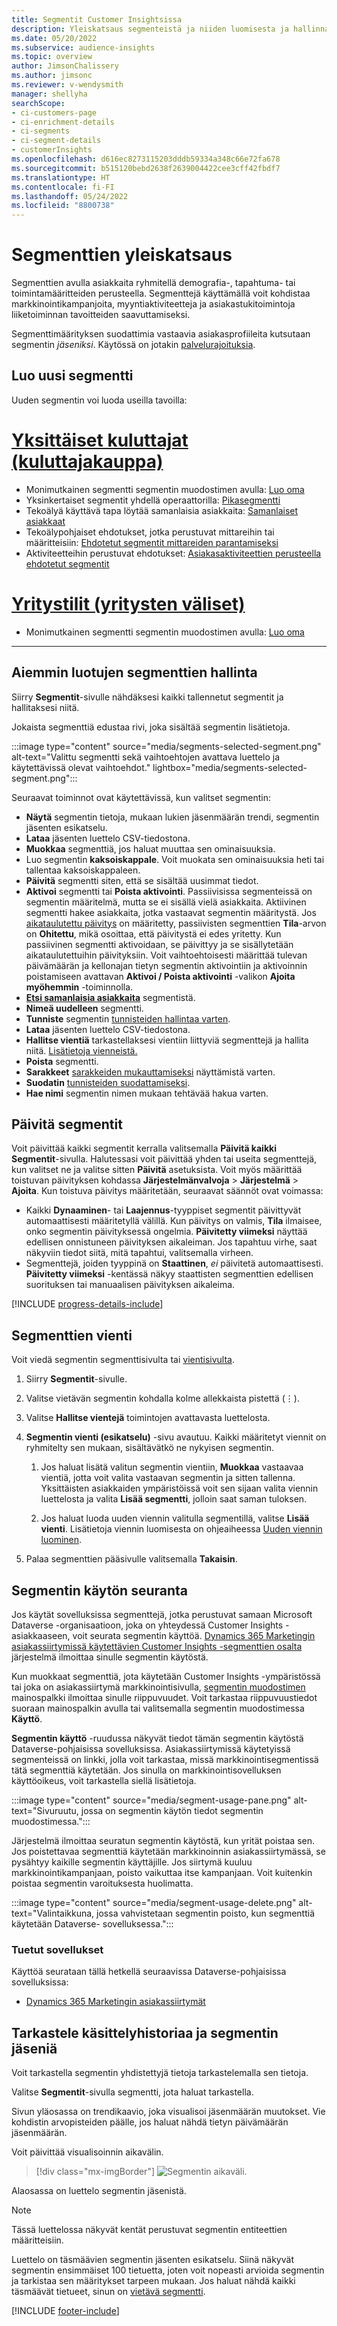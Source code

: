 ```yaml
---
title: Segmentit Customer Insightsissa
description: Yleiskatsaus segmenteistä ja niiden luomisesta ja hallinnasta.
ms.date: 05/20/2022
ms.subservice: audience-insights
ms.topic: overview
author: JimsonChalissery
ms.author: jimsonc
ms.reviewer: v-wendysmith
manager: shellyha
searchScope:
- ci-customers-page
- ci-enrichment-details
- ci-segments
- ci-segment-details
- customerInsights
ms.openlocfilehash: d616ec8273115203dddb59334a348c66e72fa678
ms.sourcegitcommit: b515120bebd2638f2639004422cee3cff42fbdf7
ms.translationtype: HT
ms.contentlocale: fi-FI
ms.lasthandoff: 05/24/2022
ms.locfileid: "8800738"
---
```

# <a name="segments-overview"></a>Segmenttien yleiskatsaus

Segmenttien avulla asiakkaita ryhmitellä demografia-, tapahtuma- tai toimintamääritteiden perusteella. Segmenttejä käyttämällä voit kohdistaa markkinointikampanjoita, myyntiaktiviteetteja ja asiakastukitoimintoja liiketoiminnan tavoitteiden saavuttamiseksi.

Segmenttimäärityksen suodattimia vastaavia asiakasprofiileita kutsutaan segmentin *jäseniksi*. Käytössä on jotakin [palvelurajoituksia](/dynamics365/customer-insights/service-limits).

## <a name="create-a-new-segment"></a>Luo uusi segmentti

Uuden segmentin voi luoda useilla tavoilla: 

# <a name="individual-consumers-b-to-c"></a>[Yksittäiset kuluttajat (kuluttajakauppa)](#tab/b2c)

- Monimutkainen segmentti segmentin muodostimen avulla: [Luo oma](segment-builder.md#create-a-new-segment) 
- Yksinkertaiset segmentit yhdellä operaattorilla: [Pikasegmentti](segment-builder.md#quick-segments) 
- Tekoälyä käyttävä tapa löytää samanlaisia asiakkaita: [Samanlaiset asiakkaat](find-similar-customer-segments.md) 
- Tekoälypohjaiset ehdotukset, jotka perustuvat mittareihin tai määritteisiin: [Ehdotetut segmentit mittareiden parantamiseksi](suggested-segments.md) 
- Aktiviteetteihin perustuvat ehdotukset: [Asiakasaktiviteettien perusteella ehdotetut segmentit](suggested-segments-activity.md) 

# <a name="business-accounts-b-to-b"></a>[Yritystilit (yritysten väliset)](#tab/b2b)

- Monimutkainen segmentti segmentin muodostimen avulla: [Luo oma](segment-builder.md#create-a-new-segment)

---

## <a name="manage-existing-segments"></a>Aiemmin luotujen segmenttien hallinta

Siirry **Segmentit**-sivulle nähdäksesi kaikki tallennetut segmentit ja hallitaksesi niitä.

Jokaista segmenttiä edustaa rivi, joka sisältää segmentin lisätietoja.

:::image type="content" source="media/segments-selected-segment.png" alt-text="Valittu segmentti sekä vaihtoehtojen avattava luettelo ja käytettävissä olevat vaihtoehdot." lightbox="media/segments-selected-segment.png":::

Seuraavat toiminnot ovat käytettävissä, kun valitset segmentin:

- **Näytä** segmentin tietoja, mukaan lukien jäsenmäärän trendi, segmentin jäsenten esikatselu.
- **Lataa** jäsenten luettelo CSV-tiedostona.
- **Muokkaa** segmenttiä, jos haluat muuttaa sen ominaisuuksia.
- Luo segmentin **kaksoiskappale**. Voit muokata sen ominaisuuksia heti tai tallentaa kaksoiskappaleen.
- **Päivitä** segmentti siten, että se sisältää uusimmat tiedot.
- **Aktivoi** segmentti tai **Poista aktivointi**. Passiivisissa segmenteissä on segmentin määritelmä, mutta se ei sisällä vielä asiakkaita. Aktiivinen segmentti hakee asiakkaita, jotka vastaavat segmentin määritystä. Jos [aikataulutettu päivitys](system.md#schedule-tab) on määritetty, passiivisten segmenttien **Tila**-arvon on **Ohitettu**, mikä osoittaa, että päivitystä ei edes yritetty. Kun passiivinen segmentti aktivoidaan, se päivittyy ja se sisällytetään aikataulutettuihin päivityksiin.
  Voit vaihtoehtoisesti määrittää tulevan päivämäärän ja kellonajan tietyn segmentin aktivointiin ja aktivoinnin poistamiseen avattavan **Aktivoi / Poista aktivointi** -valikon **Ajoita myöhemmin** -toiminnolla.
- **[Etsi samanlaisia asiakkaita](find-similar-customer-segments.md)** segmentistä.
- **Nimeä uudelleen** segmentti.
- **Tunniste** segmentin [tunnisteiden hallintaa varten](work-with-tags-columns.md#manage-tags).
- **Lataa** jäsenten luettelo CSV-tiedostona.
- **Hallitse vientiä** tarkastellaksesi vientiin liittyviä segmenttejä ja hallita niitä. [Lisätietoja vienneistä.](export-destinations.md)
- **Poista** segmentti.
- **Sarakkeet** [sarakkeiden mukauttamiseksi](work-with-tags-columns.md#customize-columns) näyttämistä varten.
- **Suodatin** [tunnisteiden suodattamiseksi](work-with-tags-columns.md#filter-on-tags).
- **Hae nimi** segmentin nimen mukaan tehtävää hakua varten.

## <a name="refresh-segments"></a>Päivitä segmentit

Voit päivittää kaikki segmentit kerralla valitsemalla **Päivitä kaikki** **Segmentit**-sivulla. Halutessasi voit päivittää yhden tai useita segmenttejä, kun valitset ne ja valitse sitten **Päivitä** asetuksista. Voit myös määrittää toistuvan päivityksen kohdassa **Järjestelmänvalvoja** > **Järjestelmä** > **Ajoita**. Kun toistuva päivitys määritetään, seuraavat säännöt ovat voimassa:

- Kaikki **Dynaaminen**- tai **Laajennus**-tyyppiset segmentit päivittyvät automaattisesti määritetyllä välillä. Kun päivitys on valmis, **Tila** ilmaisee, onko segmentin päivityksessä ongelmia. **Päivitetty viimeksi** näyttää edellisen onnistuneen päivityksen aikaleiman. Jos tapahtuu virhe, saat näkyviin tiedot siitä, mitä tapahtui, valitsemalla virheen.
- Segmenttejä, joiden tyyppinä on **Staattinen**, *ei* päivitetä automaattisesti. **Päivitetty viimeksi** -kentässä näkyy staattisten segmenttien edellisen suorituksen tai manuaalisen päivityksen aikaleima.

[!INCLUDE [progress-details-include](includes/progress-details-pane.md)]

## <a name="export-segments"></a>Segmenttien vienti

Voit viedä segmentin segmenttisivulta tai [vientisivulta](export-destinations.md). 

1. Siirry **Segmentit**-sivulle.

1. Valitse vietävän segmentin kohdalla kolme allekkaista pistettä (&vellip;).

1. Valitse **Hallitse vientejä** toimintojen avattavasta luettelosta.

1. **Segmentin vienti (esikatselu)** -sivu avautuu. Kaikki määritetyt viennit on ryhmitelty sen mukaan, sisältävätkö ne nykyisen segmentin.

   1. Jos haluat lisätä valitun segmentin vientiin, **Muokkaa** vastaavaa vientiä, jotta voit valita vastaavan segmentin ja sitten tallenna. Yksittäisten asiakkaiden ympäristöissä voit sen sijaan valita viennin luettelosta ja valita **Lisää segmentti**, jolloin saat saman tuloksen.

   1. Jos haluat luoda uuden viennin valitulla segmentillä, valitse **Lisää vienti**. Lisätietoja viennin luomisesta on ohjeaiheessa [Uuden viennin luominen](export-destinations.md#set-up-a-new-export).

1. Palaa segmenttien pääsivulle valitsemalla **Takaisin**.

## <a name="track-usage-of-a-segment"></a>Segmentin käytön seuranta

Jos käytät sovelluksissa segmenttejä, jotka perustuvat samaan Microsoft Dataverse -organisaatioon, joka on yhteydessä Customer Insights -asiakkaaseen, voit seurata segmentin käyttöä. [Dynamics 365 Marketingin asiakassiirtymissä käytettävien Customer Insights -segmenttien osalta](/dynamics365/marketing/real-time-marketing-ci-profile) järjestelmä ilmoittaa sinulle segmentin käytöstä.

Kun muokkaat segmenttiä, jota käytetään Customer Insights -ympäristössä tai joka on asiakassiirtymä markkinointisivulla, [segmentin muodostimen](segment-builder.md) mainospalkki ilmoittaa sinulle riippuvuudet. Voit tarkastaa riippuvuustiedot suoraan mainospalkin avulla tai valitsemalla segmentin muodostimessa **Käyttö**.

**Segmentin käyttö** -ruudussa näkyvät tiedot tämän segmentin käytöstä Dataverse-pohjaisissa sovelluksissa. Asiakassiirtymissä käytetyissä segmenteissä on linkki, jolla voit tarkastaa, missä markkinointisegmentissä tätä segmenttiä käytetään. Jos sinulla on markkinointisovelluksen käyttöoikeus, voit tarkastella siellä lisätietoja.

:::image type="content" source="media/segment-usage-pane.png" alt-text="Sivuruutu, jossa on segmentin käytön tiedot segmentin muodostimessa.":::

Järjestelmä ilmoittaa seuratun segmentin käytöstä, kun yrität poistaa sen. Jos poistettavaa segmenttiä käytetään markkinoinnin asiakassiirtymässä, se pysähtyy kaikille segmentin käyttäjille. Jos siirtymä kuuluu markkinointikampanjaan, poisto vaikuttaa itse kampanjaan. Voit kuitenkin poistaa segmentin varoituksesta huolimatta.

:::image type="content" source="media/segment-usage-delete.png" alt-text="Valintaikkuna, jossa vahvistetaan segmentin poisto, kun segmenttiä käytetään Dataverse- sovelluksessa.":::

### <a name="supported-apps"></a>Tuetut sovellukset

Käyttöä seurataan tällä hetkellä seuraavissa Dataverse-pohjaisissa sovelluksissa:

- [Dynamics 365 Marketingin asiakassiirtymät](/dynamics365/marketing/real-time-marketing-ci-profile)

## <a name="view-processing-history-and-segment-members"></a>Tarkastele käsittelyhistoriaa ja segmentin jäseniä

Voit tarkastella segmentin yhdistettyjä tietoja tarkastelemalla sen tietoja.

Valitse **Segmentit**-sivulla segmentti, jota haluat tarkastella.

Sivun yläosassa on trendikaavio, joka visualisoi jäsenmäärän muutokset. Vie kohdistin arvopisteiden päälle, jos haluat nähdä tietyn päivämäärän jäsenmäärän.

Voit päivittää visualisoinnin aikavälin.

> [!div class="mx-imgBorder"]
> ![Segmentin aikaväli.](media/segment-time-range.png "Segmentin aikaväli")

Alaosassa on luettelo segmentin jäsenistä.

> [!NOTE]
> Tässä luettelossa näkyvät kentät perustuvat segmentin entiteettien määritteisiin.
>
>Luettelo on täsmäävien segmentin jäsenten esikatselu. Siinä näkyvät segmentin ensimmäiset 100 tietuetta, joten voit nopeasti arvioida segmentin ja tarkistaa sen määritykset tarpeen mukaan. Jos haluat nähdä kaikki täsmäävät tietueet, sinun on [vietävä segmentti](export-destinations.md).

[!INCLUDE [footer-include](includes/footer-banner.md)]
